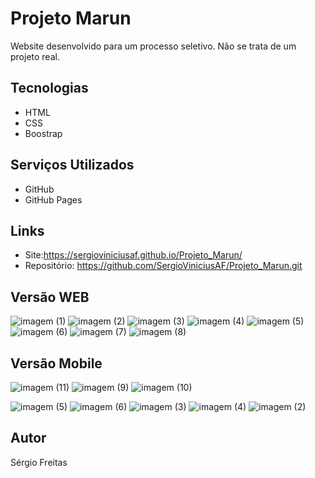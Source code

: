 # Projeto Marun

Website desenvolvido para um processo seletivo. Não se trata de um projeto real.

## Tecnologias

- HTML
- CSS
- Boostrap

## Serviços Utilizados

- GitHub
- GitHub Pages

## Links

- Site:https://sergioviniciusaf.github.io/Projeto_Marun/
- Repositório: https://github.com/SergioViniciusAF/Projeto_Marun.git

## Versão WEB
![imagem (1)](https://user-images.githubusercontent.com/79481502/162996833-12d9614c-b86c-4be7-bfa7-54c605a303b3.png)
![imagem (2)](https://user-images.githubusercontent.com/79481502/162995031-52028c65-04b2-4d91-a7a7-af0d4246c158.png)
![imagem (3)](https://user-images.githubusercontent.com/79481502/162996954-1d918976-5690-46f6-8182-3702ac711d8d.png)
![imagem (4)](https://user-images.githubusercontent.com/79481502/162997018-d2d850d0-369a-41c2-8868-d40c3f9cf8b9.png)
![imagem (5)](https://user-images.githubusercontent.com/79481502/162997044-284d6fd4-3e9e-4c25-b7e0-051cf6c4712f.png)
![imagem (6)](https://user-images.githubusercontent.com/79481502/162997066-c4409b36-15f8-4ef6-9142-005ae4685038.png)
![imagem (7)](https://user-images.githubusercontent.com/79481502/162997094-3023a63c-9d25-4f31-b938-51777d0b930b.png)
![imagem (8)](https://user-images.githubusercontent.com/79481502/162997117-acfc5aa6-4f39-4786-a33e-263baedd008b.png)

## Versão Mobile
![imagem (11)](https://user-images.githubusercontent.com/79481502/163024274-4d85e5a3-6b49-461e-9c2c-3ac389865558.jpeg)
![imagem (9)](https://user-images.githubusercontent.com/79481502/163024333-7b97cab3-4b18-4e60-965f-0ba616410927.jpeg)
![imagem (10)](https://user-images.githubusercontent.com/79481502/163024401-a47834af-ac42-472e-8bba-059fdb334406.jpeg)

![imagem (5)](https://user-images.githubusercontent.com/79481502/163024598-c7bff940-f96d-4e6c-861d-84b56021072f.jpeg)
![imagem (6)](https://user-images.githubusercontent.com/79481502/163024746-e8f2fdec-7111-4c9c-bb0f-6105b1f1b899.jpeg)
![imagem (3)](https://user-images.githubusercontent.com/79481502/163024773-c5a50538-3552-461f-97bb-c982a7c1f8ea.jpeg)
![imagem (4)](https://user-images.githubusercontent.com/79481502/163024811-5333e731-3f35-4c20-a3a7-584f2bfdc03f.jpeg)
![imagem (2)](https://user-images.githubusercontent.com/79481502/163024835-93b2c667-5441-408b-86a3-117bdc277526.jpeg)

## Autor

Sérgio Freitas
